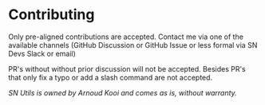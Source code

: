 # Contributing

Only pre-aligned contributions are accepted.
Contact me via one of the available channels (GitHub Discussion or GitHub Issue or less formal via SN Devs Slack or email)

PR's without without prior discussion will not be accepted.
Besides PR's that only fix a typo or add a slash command are not accepted.


_SN Utils is owned by Arnoud Kooi and comes as is, without warranty._
